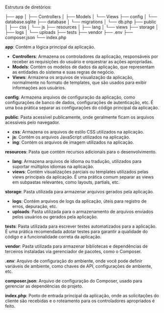 Estrutura de diretórios:

├── app
│   ├── Controllers
│   ├── Models
│   └── Views
├── config
│   └── database.sqlite
├── database
│   └── migrations
│       └── db.php
├── public
│   ├── css
│   └── js
├── resources
│   ├── lang
│   └── views
├── storage
│   ├── logs
│   └── uploads
├── tests
├── vendor
├── .env
├── composer.json
└── index.php


**app**: Contém a lógica principal da aplicação.

- **Controllers**: Armazena os controladores da aplicação, responsáveis por receber as requisições do usuário e orquestrar as ações apropriadas.
- **Models**: Contém os modelos de dados da aplicação, que representam as entidades do sistema e suas regras de negócio.
- **Views**: Armazena os arquivos de visualização da aplicação, normalmente no formato de templates, que são usados para exibir informações aos usuários.

**config**: Armazena arquivos de configuração da aplicação, como configurações de banco de dados, configurações de autenticação, etc. É uma boa prática separar as configurações do código principal da aplicação.

**public**: Pasta acessível publicamente, onde geralmente ficam os arquivos acessíveis pelo navegador.

- **css**: Armazena os arquivos de estilo CSS utilizados na aplicação.
- **js**: Contém os arquivos JavaScript utilizados na aplicação.
- **ing**: Contém os arquivos de imagem utilizados na aplicação.

**resources**: Pasta que contém recursos adicionais para o desenvolvimento.

- **lang**: Armazena arquivos de idioma ou tradução, utilizados para suportar múltiplos idiomas na aplicação.
- **views**: Contém visualizações parciais ou templates utilizados pelas views principais da aplicação. É uma prática comum separar as views em subpastas relevantes, como layouts, partials, etc.

**storage**: Pasta utilizada para armazenar arquivos gerados pela aplicação.

- **logs**: Contém arquivos de logs da aplicação, úteis para registro de erros, depuração, etc.
- **uploads**: Pasta utilizada para o armazenamento de arquivos enviados pelos usuários ou gerados pela aplicação.

**tests**: Pasta utilizada para escrever testes automatizados para a aplicação. É uma prática recomendada adotar testes para garantir a qualidade do código e a funcionalidade correta da aplicação.

**vendor**: Pasta utilizada para armazenar bibliotecas e dependências de terceiros instaladas via gerenciador de pacotes, como o Composer.

**.env**: Arquivo de configuração do ambiente, onde você pode definir variáveis de ambiente, como chaves de API, configurações de ambiente, etc.

**composer.json**: Arquivo de configuração do Composer, usado para gerenciar as dependências do projeto.

**index.php**: Ponto de entrada principal da aplicação, onde as solicitações do cliente são recebidas e o roteamento para os controladores apropriados é feito.
